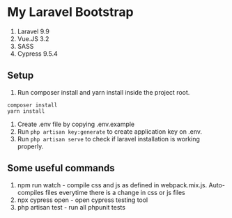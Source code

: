 # My Laravel Bootstrap

1. Laravel 9.9
2. Vue.JS 3.2
3. SASS
4. Cypress 9.5.4

## Setup

1. Run composer install and yarn install inside the project root.

```
composer install
yarn install
```

1. Create .env file by copying .env.example
1. Run `php artisan key:generate` to create application key on .env.
1. Run `php artisan serve` to check if laravel installation is working properly.

## Some useful commands

1. npm run watch - compile css and js as defined in webpack.mix.js. Auto-compiles files everytime there is a change in css or js files
2. npx cypress open - open cypress testing tool
3. php artisan test - run all phpunit tests
